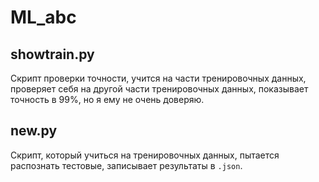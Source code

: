 # ML_abc

## showtrain.py
Cкрипт проверки точности, учится на части тренировочных данных, проверяет себя на другой части тренировочных данных, показывает точность в 99%, но я ему не очень доверяю.

## new.py
Cкрипт, который учиться на тренировочных данных, пытается распознать тестовые, записывает результаты в `.json`.
